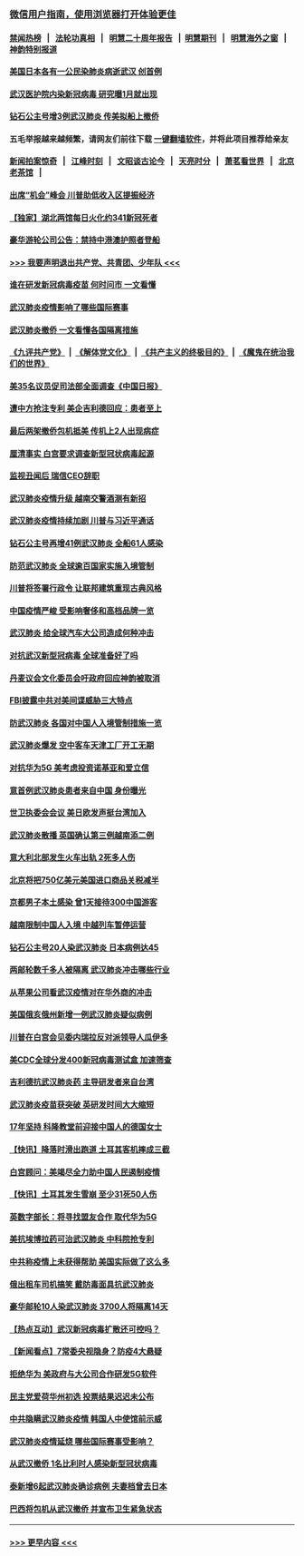 ### [微信用户指南，使用浏览器打开体验更佳](https://github.com/gfw-breaker/banned-news1/blob/master/indexes/wechat-guide.md?t=0)
#### [禁闻热榜](热点新闻.md?t=0)  &nbsp;&nbsp;|&nbsp;&nbsp; [法轮功真相](https://github.com/gfw-breaker/truth/blob/master/README.md?t=0) &nbsp;&nbsp;|&nbsp;&nbsp; [明慧二十周年报告](https://github.com/gfw-breaker/mh-reports/blob/master/README.md?t=0) &nbsp;&nbsp;|&nbsp;&nbsp;[明慧期刊](https://github.com/gfw-breaker/mh-qikan) &nbsp;&nbsp;|&nbsp;&nbsp; [明慧海外之窗](https://github.com/gfw-breaker/mh-news/blob/master/README.md?t=0) &nbsp;&nbsp;|&nbsp;&nbsp; [神韵特别报道](https://github.com/gfw-breaker/mh-news/blob/master/shenyun.md?t=0)
#### [美国日本各有一公民染肺炎病逝武汉 创首例](../pages/nsc418/n11853509.md?t=02081844) 
#### [武汉医护院内染新冠病毒 研究曝1月就出现](../pages/nsc418/n11852928.md?t=02081844) 
#### [钻石公主号增3例武汉肺炎 传美拟船上撤侨](../pages/nsc418/n11853240.md?t=02081844) 
#### 五毛举报越来越频繁，请网友们前往下载 [一键翻墙软件](https://github.com/gfw-breaker/ssr-accounts)，并将此项目推荐给亲友
#### [新闻拍案惊奇](https://github.com/gfw-breaker/banned-news1/blob/master/pages/link4.md) &nbsp;&nbsp;|&nbsp;&nbsp; [江峰时刻](https://github.com/gfw-breaker/banned-news1/blob/master/pages/link4.md) &nbsp;&nbsp;|&nbsp;&nbsp; [文昭谈古论今](https://github.com/gfw-breaker/banned-news1/blob/master/pages/link4.md) &nbsp;&nbsp;|&nbsp;&nbsp; [天亮时分](https://github.com/gfw-breaker/banned-news1/blob/master/pages/link4.md) &nbsp;&nbsp;|&nbsp;&nbsp; [萧茗看世界](https://github.com/gfw-breaker/banned-news1/blob/master/pages/link4.md) &nbsp;&nbsp;|&nbsp;&nbsp; [北京老茶馆](https://github.com/gfw-breaker/banned-news1/blob/master/pages/link4.md) &nbsp;&nbsp;|&nbsp;&nbsp; 
#### [出席“机会”峰会 川普助低收入区提振经济](../pages/nsc418/n11853232.md?t=02081844) 
#### [【独家】湖北两馆每日火化约341新冠死者](../pages/nsc418/n11845444.md?t=02081844) 
#### [豪华游轮公司公告：禁持中港澳护照者登船](../pages/nsc418/n11852761.md?t=02081844) 
#### [>>> 我要声明退出共产党、共青团、少年队 <<<](https://github.com/begood0513/goodnews/blob/master/quit/letter.md) 
#### [谁在研发新冠病毒疫苗 何时问市 一文看懂](../pages/nsc418/n11852840.md?t=02081844) 
#### [武汉肺炎疫情影响了哪些国际赛事](../pages/nsc418/n11852441.md?t=02081844) 
#### [武汉肺炎撤侨 一文看懂各国隔离措施](../pages/nsc418/n11844216.md?t=02081844) 
#### [《九评共产党》](https://github.com/begood0513/9ping.md/blob/master/README.md) &nbsp;|&nbsp; [《解体党文化》](../../../../jtdwh.md/blob/master/README.md)  &nbsp;|&nbsp; [《共产主义的终极目的》](../../../../gczydzjmd.md/blob/master/README.md) &nbsp;|&nbsp; [《魔鬼在统治我们的世界》](../../../../mgztzwmdsj.md/blob/master/README.md) 
#### [美35名议员促司法部全面调查《中国日报》](../pages/nsc418/n11852435.md?t=02081844) 
#### [遭中方抢注专利 美企吉利德回应：患者至上](../pages/nsc418/n11852037.md?t=02081844) 
#### [最后两架撤侨包机抵美 传机上2人出现病症](../pages/nsc418/n11852173.md?t=02081844) 
#### [厘清事实 白宫要求调查新型冠状病毒起源](../pages/nsc418/n11852106.md?t=02081844) 
#### [监视丑闻后 瑞信CEO辞职](../pages/nsc418/n11852127.md?t=02081844) 
#### [武汉肺炎疫情升级 越南交警酒测有新招](../pages/nsc418/n11851632.md?t=02081844) 
#### [武汉肺炎疫情持续加剧 川普与习近平通话](../pages/nsc418/n11851613.md?t=02081844) 
#### [钻石公主号再增41例武汉肺炎 全船61人感染](../pages/nsc418/n11850401.md?t=02081844) 
#### [防范武汉肺炎 全球逾百国家实施入境管制](../pages/nsc418/n11850557.md?t=02081844) 
#### [川普将签署行政令 让联邦建筑重现古典风格](../pages/nsc418/n11850654.md?t=02081844) 
#### [中国疫情严峻 受影响奢侈和高档品牌一览](../pages/nsc418/n11850319.md?t=02081844) 
#### [武汉肺炎 给全球汽车大公司造成何种冲击](../pages/nsc418/n11850056.md?t=02081844) 
#### [对抗武汉新型冠病毒 全球准备好了吗](../pages/nsc418/n11850142.md?t=02081844) 
#### [丹麦议会文化委员会吁政府回应神韵被取消](../pages/nsc418/n11849312.md?t=02081844) 
#### [FBI披露中共对美间谍威胁三大特点](../pages/nsc418/n11849700.md?t=02081844) 
#### [防武汉肺炎 各国对中国人入境管制措施一览](../pages/nsc418/n11838726.md?t=02081844) 
#### [武汉肺炎爆发 空中客车天津工厂开工无期](../pages/nsc418/n11849634.md?t=02081844) 
#### [对抗华为5G 美考虑投资诺基亚和爱立信](../pages/nsc418/n11849510.md?t=02081844) 
#### [意首例武汉肺炎患者来自中国 身份曝光](../pages/nsc418/n11849454.md?t=02081844) 
#### [世卫执委会会议 美日欧发声挺台湾加入](../pages/nsc418/n11849433.md?t=02081844) 
#### [武汉肺炎散播 英国确认第三例越南添二例](../pages/nsc418/n11849439.md?t=02081844) 
#### [意大利北部发生火车出轨 2死多人伤](../pages/nsc418/n11848999.md?t=02081844) 
#### [北京将把750亿美元美国进口商品关税减半](../pages/nsc418/n11848896.md?t=02081844) 
#### [京都男子本土感染 曾1天接待300中国游客](../pages/nsc418/n11848641.md?t=02081844) 
#### [越南限制中国人入境 中越列车暂停运营](../pages/nsc418/n11847844.md?t=02081844) 
#### [钻石公主号20人染武汉肺炎 日本病例达45](../pages/nsc418/n11847823.md?t=02081844) 
#### [两邮轮数千多人被隔离 武汉肺炎冲击哪些行业](../pages/nsc418/n11847456.md?t=02081844) 
#### [从苹果公司看武汉疫情对在华外商的冲击](../pages/nsc418/n11847586.md?t=02081844) 
#### [美国俄亥俄州新增一例武汉肺炎疑似病例](../pages/nsc418/n11847714.md?t=02081844) 
#### [川普在白宫会见委内瑞拉反对派领导人瓜伊多](../pages/nsc418/n11847391.md?t=02081844) 
#### [美CDC全球分发400新冠病毒测试盒 加速筛查](../pages/nsc418/n11847260.md?t=02081844) 
#### [吉利德抗武汉肺炎药 主导研发者来自台湾](../pages/nsc418/n11847064.md?t=02081844) 
#### [武汉肺炎疫苗获突破 英研发时间大大缩短](../pages/nsc418/n11846915.md?t=02081844) 
#### [17年坚持 科隆教堂前迎接中国人的德国女士](../pages/nsc418/n11846781.md?t=02081844) 
#### [【快讯】降落时滑出跑道 土耳其客机摔成三截](../pages/nsc418/n11847021.md?t=02081844) 
#### [白宫顾问：美竭尽全力助中国人民遏制疫情](../pages/nsc418/n11846756.md?t=02081844) 
#### [【快讯】土耳其发生雪崩 至少31死50人伤](../pages/nsc418/n11846680.md?t=02081844) 
#### [英数字部长：将寻找盟友合作 取代华为5G](../pages/nsc418/n11846485.md?t=02081844) 
#### [美抗埃博拉药可治武汉肺炎 中科院抢专利](../pages/nsc418/n11846409.md?t=02081844) 
#### [中共称疫情上未获得帮助 美国实际做了这么多](../pages/nsc418/n11846008.md?t=02081844) 
#### [俄出租车司机搞笑 戴防毒面具抗武汉肺炎](../pages/nsc418/n11845703.md?t=02081844) 
#### [豪华邮轮10人染武汉肺炎 3700人将隔离14天](../pages/nsc418/n11845543.md?t=02081844) 
#### [【热点互动】武汉新冠病毒扩散还可控吗？](../pages/nsc418/n11844750.md?t=02081844) 
#### [【新闻看点】7常委央视隐身？防疫4大悬疑](../pages/nsc418/n11844611.md?t=02081844) 
#### [拒绝华为 美政府与大公司合作研发5G软件](../pages/nsc418/n11844625.md?t=02081844) 
#### [民主党爱荷华州初选 投票结果迟迟未公布](../pages/nsc418/n11844207.md?t=02081844) 
#### [中共隐瞒武汉肺炎疫情 韩国人中使馆前示威](../pages/nsc418/n11844084.md?t=02081844) 
#### [武汉肺炎疫情延烧 哪些国际赛事受影响？](../pages/nsc418/n11843958.md?t=02081844) 
#### [从武汉撤侨 1名比利时人感染新型冠状病毒](../pages/nsc418/n11843977.md?t=02081844) 
#### [泰新增6起武汉肺炎确诊病例 夫妻档曾去日本](../pages/nsc418/n11843900.md?t=02081844) 
#### [巴西将包机从武汉撤侨 并宣布卫生紧急状态](../pages/nsc418/n11843418.md?t=02081844) 

----
#### [ >>> 更早内容 <<< ](../indexes/nsc418-earlier.md)
